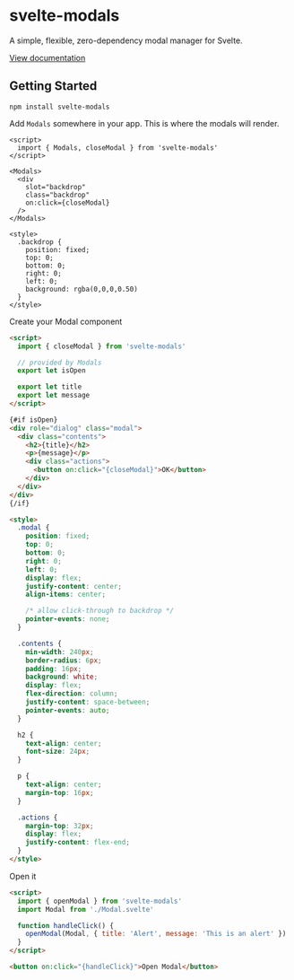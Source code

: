 # svelte-modals

A simple, flexible, zero-dependency modal manager for Svelte.

[View documentation](https://svelte-modals.mattjennings.io)

## Getting Started

```
npm install svelte-modals
```

Add `Modals` somewhere in your app. This is where the modals will render.

```svelte
<script>
  import { Modals, closeModal } from 'svelte-modals'
</script>

<Modals>
  <div
    slot="backdrop"
    class="backdrop"
    on:click={closeModal}
  />
</Modals>

<style>
  .backdrop {
    position: fixed;
    top: 0;
    bottom: 0;
    right: 0;
    left: 0;
    background: rgba(0,0,0,0.50)
  }
</style>
```

Create your Modal component

```html
<script>
  import { closeModal } from 'svelte-modals'

  // provided by Modals
  export let isOpen

  export let title
  export let message
</script>

{#if isOpen}
<div role="dialog" class="modal">
  <div class="contents">
    <h2>{title}</h2>
    <p>{message}</p>
    <div class="actions">
      <button on:click="{closeModal}">OK</button>
    </div>
  </div>
</div>
{/if}

<style>
  .modal {
    position: fixed;
    top: 0;
    bottom: 0;
    right: 0;
    left: 0;
    display: flex;
    justify-content: center;
    align-items: center;

    /* allow click-through to backdrop */
    pointer-events: none;
  }

  .contents {
    min-width: 240px;
    border-radius: 6px;
    padding: 16px;
    background: white;
    display: flex;
    flex-direction: column;
    justify-content: space-between;
    pointer-events: auto;
  }

  h2 {
    text-align: center;
    font-size: 24px;
  }

  p {
    text-align: center;
    margin-top: 16px;
  }

  .actions {
    margin-top: 32px;
    display: flex;
    justify-content: flex-end;
  }
</style>
```

Open it

```html
<script>
  import { openModal } from 'svelte-modals'
  import Modal from './Modal.svelte'

  function handleClick() {
    openModal(Modal, { title: 'Alert', message: 'This is an alert' })
  }
</script>

<button on:click="{handleClick}">Open Modal</button>
```
